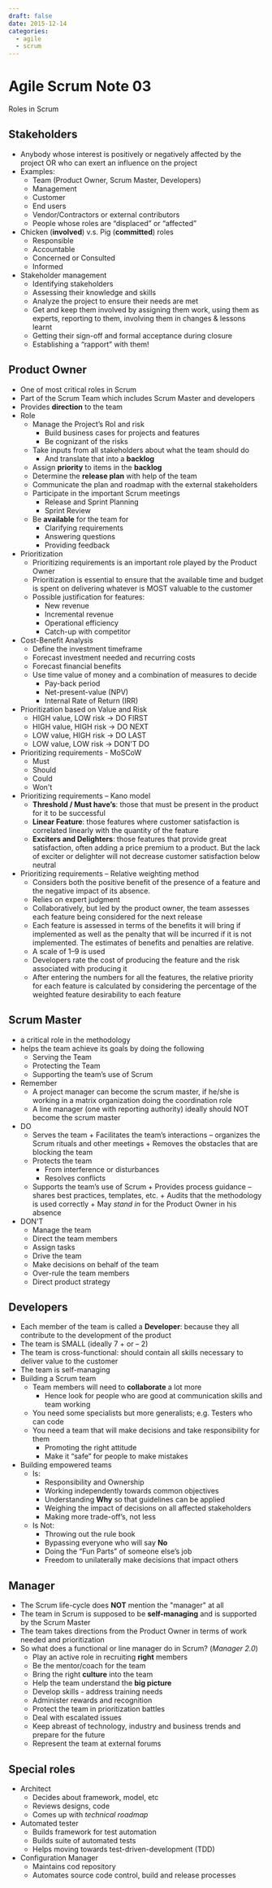 ```yaml
---
draft: false
date: 2015-12-14
categories:
  - agile
  - scrum
---
```


# Agile Scrum Note 03

Roles in Scrum

<!-- more -->

## Stakeholders

<!-- prettier-ignore -->
- Anybody whose interest is positively or negatively affected by the project OR who can exert an influence on the project
- Examples:
    - Team (Product Owner, Scrum Master, Developers)
    - Management
    - Customer
    - End users
    - Vendor/Contractors or external contributors
    - People whose roles are “displaced” or “affected”
- Chicken (**involved**) v.s. Pig (**committed**) roles
    - Responsible
    - Accountable
    - Concerned or Consulted
    - Informed
- Stakeholder management
    - Identifying stakeholders
    - Assessing their knowledge and skills
    - Analyze the project to ensure their needs are met
    - Get and keep them involved by assigning them work, using them as experts, reporting to them, involving them in changes & lessons learnt
    - Getting their sign-off and formal acceptance during closure
    - Establishing a “rapport” with them!

## Product Owner

<!-- prettier-ignore -->
- One of most critical roles in Scrum
- Part of the Scrum Team which includes Scrum Master and developers
- Provides **direction** to the team
- Role
    - Manage the Project’s RoI and risk
        - Build business cases for projects and features
        - Be cognizant of the risks
    - Take inputs from all stakeholders about what the team should do
        - And translate that into a **backlog**
    - Assign **priority** to items in the **backlog**
    - Determine the **release plan** with help of the team
    - Communicate the plan and roadmap with the external stakeholders
    - Participate in the important Scrum meetings
        - Release and Sprint Planning
        - Sprint Review
    - Be **available** for the team for
        - Clarifying requirements
        - Answering questions
        - Providing feedback
- Prioritization
    - Prioritizing requirements is an important role played by the Product Owner
    - Prioritization is essential to ensure that the available time and budget is spent on delivering whatever is MOST valuable to the customer
    - Possible justification for features:
        - New revenue
        - Incremental revenue
        - Operational efficiency
        - Catch-up with competitor
- Cost-Benefit Analysis
    - Define the investment timeframe
    - Forecast investment needed and recurring costs
    - Forecast financial benefits
    - Use time value of money and a combination of measures to decide
        - Pay-back period
        - Net-present-value (NPV)
        - Internal Rate of Return (IRR)
- Prioritization based on Value and Risk
    - HIGH value, LOW risk -> DO FIRST
    - HIGH value, HIGH risk -> DO NEXT
    - LOW value, HIGH risk -> DO LAST
    - LOW value, LOW risk -> DON'T DO
- Prioritizing requirements - MoSCoW
    - Must
    - Should
    - Could
    - Won't
- Prioritizing requirements – Kano model
    - **Threshold / Must have’s**: those that must be present in the product for it to be successful
    - **Linear Feature**: those features where customer satisfaction is correlated linearly with the quantity of the feature
    - **Exciters and Delighters**: those features that provide great satisfaction, often adding a price premium to a product. But the lack of exciter or delighter will not decrease customer satisfaction below neutral
- Prioritizing requirements – Relative weighting method
    - Considers both the positive benefit of the presence of a feature and the negative impact of its absence.
    - Relies on expert judgment
    - Collaboratively, but led by the product owner, the team assesses each feature being considered for the next release
    - Each feature is assessed in terms of the benefits it will bring if implemented as well as the penalty that will be incurred if it is not implemented. The estimates of benefits and penalties are relative.
    - A scale of 1–9 is used
    - Developers rate the cost of producing the feature and the risk associated with producing it
    - After entering the numbers for all the features, the relative priority for each feature is calculated by considering the percentage of the weighted feature desirability to each feature

## Scrum Master

<!-- prettier-ignore -->
- a critical role in the methodology
- helps the team achieve its goals by doing the following
    - Serving the Team
    - Protecting the Team
    - Supporting the team’s use of Scrum
- Remember
    - A project manager can become the scrum master, if he/she is working in a matrix organization doing the coordination role
    - A line manager (one with reporting authority) ideally should NOT become the scrum master
- DO
    - Serves the team + Facilitates the team’s interactions – organizes the
      Scrum rituals and other meetings + Removes the obstacles that are blocking the team
    - Protects the team
        - From interference or disturbances
        - Resolves conflicts
    - Supports the team’s use of Scrum + Provides process guidance – shares best practices,
      templates, etc. + Audits that the methodology is used correctly + May _stand in_ for the Product Owner in his absence
- DON'T
    - Manage the team
    - Direct the team members
    - Assign tasks
    - Drive the team
    - Make decisions on behalf of the team
    - Over-rule the team members
    - Direct product strategy

## Developers

<!-- prettier-ignore -->
- Each member of the team is called a **Developer**: because they all contribute to the development of the product
- The team is SMALL (ideally 7 + or – 2)
- The team is cross-functional: should contain all skills necessary to deliver value to the customer
- The team is self-managing
- Building a Scrum team
    - Team members will need to **collaborate** a lot more
        - Hence look for people who are good at communication skills and team working
    - You need some specialists but more generalists; e.g. Testers who can code
    - You need a team that will make decisions and take responsibility for them
        - Promoting the right attitude
        - Make it “safe” for people to make mistakes
- Building empowered teams
    - Is:
        - Responsibility and Ownership
        - Working independently towards common objectives
        - Understanding **Why** so that guidelines can be applied
        - Weighing the impact of decisions on all affected stakeholders
        - Making more trade-off’s, not less
    - Is Not:
        - Throwing out the rule book
        - Bypassing everyone who will say **No**
        - Doing the “Fun Parts” of someone else’s job
        - Freedom to unilaterally make decisions that impact others

## Manager

<!-- prettier-ignore -->
- The Scrum life-cycle does **NOT** mention the "manager" at all
- The team in Scrum is supposed to be **self-managing** and is supported by the Scrum Master
- The team takes directions from the Product Owner in terms of work needed and prioritization
- So what does a functional or line manager do in Scrum? (_Manager 2.0_)
    - Play an active role in recruiting **right** members
    - Be the mentor/coach for the team
    - Bring the right **culture** into the team
    - Help the team understand the **big picture**
    - Develop skills - address training needs
    - Administer rewards and recognition
    - Protect the team in prioritization battles
    - Deal with escalated issues
    - Keep abreast of technology, industry and business trends and prepare for the future
    - Represent the team at external forums

## Special roles

<!-- prettier-ignore -->
- Architect
    - Decides about framework, model, etc
    - Reviews designs, code
    - Comes up with _technical roadmap_
- Automated tester
    - Builds framework for test automation
    - Builds suite of automated tests
    - Helps moving towards test-driven-development (TDD)
- Configuration Manager
    - Maintains cod repository
    - Automates source code control, build and release processes
